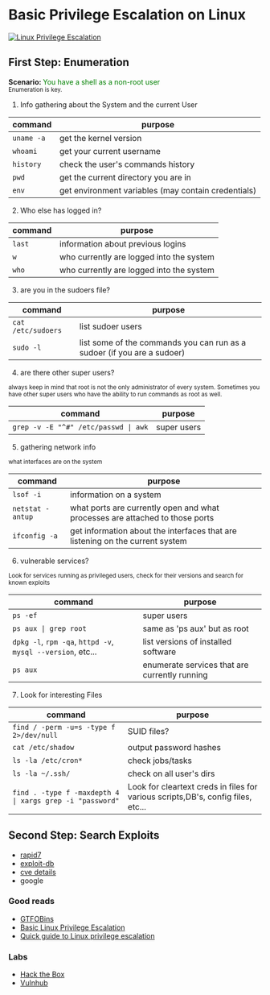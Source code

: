 # Basic Privilege Escalation on Linux

[![Linux Privilege Escalation](https://img.youtube.com/vi/oYHAi0cgur4/0.jpg)](https://www.youtube.com/watch?v=oYHAi0cgur4 "Linux Privilege Escalation")

## First Step: Enumeration

<b>Scenario: </b>
<span style="color: green;"> You have a shell as a non-root user</span>  
<small>
Enumeration is key.
</small>

1. Info gathering about the System and the current User

|        command         |                        purpose                        |
| ---------------------- | ----------------------------------------------------- |
|        `uname -a`      |   get the kernel version                              | 
|        `whoami`        |   get your current username                           |
|        `history`       |   check the user's commands history                   | 
|        `pwd`           |   get the current directory you are in                |
|        `env`           |   get environment variables (may contain credentials) | 

2. Who else has logged in?

|       command        |       purpose        |
| -------------------- | -------------------- |
|        `last`        |  information about previous logins          |
|        `w`           |  who currently are logged into the system   |
|        `who`         |  who currently are logged into the system   |

3. are you in the sudoers file?

|         command        |       purpose        |
| ---------------------- | -------------------- | 
|     `cat /etc/sudoers` | list sudoer users   |
|     `sudo -l`          | list some of the commands you can run as a sudoer (if you are a sudoer) |

4. are there other super users?  
<small>
always keep in mind that root is not the only administrator of every system. Sometimes you have other super users 
who have the ability to run commands as root as well.
</small>

|                 command                 |       purpose        |
| --------------------------------------- | -------------------- |
|   `grep -v -E "^#" /etc/passwd \| awk`   |     super users      |

5. gathering network info  
<small> 
what interfaces are on the system
</small>

|         command        |       purpose        |
| ---------------------- | -------------------- |
|     `lsof -i`          | information on a system                                                        |
|     `netstat -antup`   | what ports are currently open and what processes are attached to those ports   |
|     `ifconfig -a`      | get information about the interfaces that are listening on the current system  |

6. vulnerable services?  
<small>
Look for services running as privileged users, check for their versions and search for known exploits
</small>

|         command        |       purpose        |
| ---------------------- | -------------------- |
|   `ps -ef`             |  super users   |
|   `ps aux \| grep root` |  same as 'ps aux' but as root |
|   `dpkg -l`, `rpm -qa`, `httpd -v`, `mysql --version`, etc...  |  list versions of installed software   |
|   `ps aux`             |  enumerate services that are currently running |

7. Look for interesting Files

|                  command                      |          purpose          |
| --------------------------------------------- | ------------------------- |
|   `find / -perm -u=s -type f 2>/dev/null`     |  SUID files?              |
|   `cat /etc/shadow`                           |  output password hashes   |
|   `ls -la /etc/cron*`                         |  check jobs/tasks         |
|   `ls -la ~/.ssh/`                            |  check on all user's dirs |
|   `find . -type f -maxdepth 4 \| xargs grep -i "password"` | Look for cleartext creds in files for various scripts,DB's, config files, etc... |

## Second Step: Search Exploits

- [rapid7](https://www.rapid7.com/db/)
- [exploit-db](https://www.exploit-db.com)
- [cve details](https://www.cvedetails.com)
- google

### Good reads

- [GTFOBins](https://gtfobins.github.io)
- [Basic Linux Privilege Escalation](https://blog.g0tmi1k.com/2011/08/basic-linux-privilege-escalation/)
- [Quick guide to Linux privilege escalation](https://insidetrust.blogspot.com/2011/04/quick-guide-to-linux-privilege.html)

### Labs

- [Hack the Box](www.hackthebox.eu)
- [Vulnhub](www.vulnhub.com)


